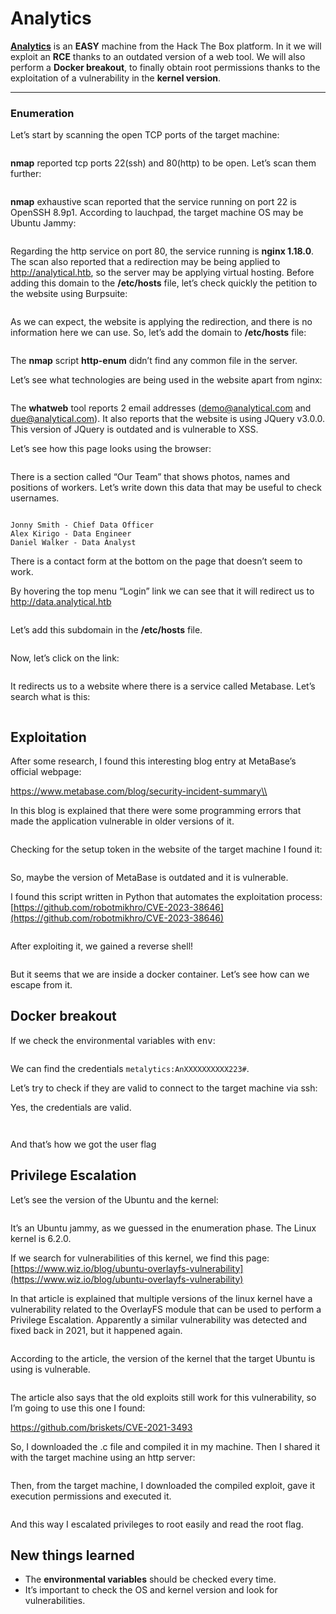 # Analytics

[**Analytics**](https://app.hackthebox.com/machines/Analytics) is an **EASY** machine from the Hack The Box platform. In it we will exploit an **RCE** thanks to an outdated version of a web tool. We will also perform a **Docker breakout**, to finally obtain root permissions thanks to the exploitation of a vulnerability in the **kernel version**.

***

### Enumeration <a href="#user-content-enumeration" id="user-content-enumeration"></a>

Let’s start by scanning the open TCP ports of the target machine:

<figure><img src="../../.gitbook/assets/image (4).png" alt=""><figcaption></figcaption></figure>

**nmap** reported tcp ports 22(ssh) and 80(http) to be open. Let’s scan them further:

<figure><img src="../../.gitbook/assets/image (5).png" alt=""><figcaption></figcaption></figure>

**nmap** exhaustive scan reported that the service running on port 22 is OpenSSH 8.9p1. According to lauchpad, the target machine OS may be Ubuntu Jammy:

<figure><img src="../../.gitbook/assets/image (7).png" alt=""><figcaption></figcaption></figure>

Regarding the http service on port 80, the service running is **nginx 1.18.0**. The scan also reported that a redirection may be being applied to http://analytical.htb, so the server may be applying virtual hosting. Before adding this domain to the **/etc/hosts** file, let’s check quickly the petition to the website using Burpsuite:

<figure><img src="../../.gitbook/assets/image (8).png" alt=""><figcaption></figcaption></figure>

As we can expect, the website is applying the redirection, and there is no information here we can use. So, let’s add the domain to **/etc/hosts** file:

<figure><img src="../../.gitbook/assets/image (9).png" alt=""><figcaption></figcaption></figure>

The **nmap** script **http-enum** didn’t find any common file in the server.

Let’s see what technologies are being used in the website apart from nginx:

<figure><img src="../../.gitbook/assets/image (10).png" alt=""><figcaption></figcaption></figure>

The **whatweb** tool reports 2 email addresses (demo@analytical.com and due@analytical.com). It also reports that the website is using JQuery v3.0.0. This version of JQuery is outdated and is vulnerable to XSS.

Let’s see how this page looks using the browser:

<figure><img src="../../.gitbook/assets/image (11).png" alt=""><figcaption></figcaption></figure>

There is a section called “Our Team” that shows photos, names and positions of workers. Let’s write down this data that may be useful to check usernames.

<figure><img src="../../.gitbook/assets/image (12).png" alt=""><figcaption></figcaption></figure>

```
Jonny Smith - Chief Data Officer
Alex Kirigo - Data Engineer
Daniel Walker - Data Analyst
```

There is a contact form at the bottom on the page that doesn’t seem to work.

By hovering the top menu “Login” link we can see that it will redirect us to http://data.analytical.htb

<figure><img src="../../.gitbook/assets/image (13).png" alt=""><figcaption></figcaption></figure>

Let’s add this subdomain in the **/etc/hosts** file.

<figure><img src="../../.gitbook/assets/image (14).png" alt=""><figcaption></figcaption></figure>

Now, let’s click on the link:

<figure><img src="../../.gitbook/assets/image (15).png" alt=""><figcaption></figcaption></figure>

It redirects us to a website where there is a service called Metabase. Let’s search what is this:

<figure><img src="../../.gitbook/assets/image (16).png" alt=""><figcaption></figcaption></figure>

## Exploitation <a href="#user-content-exploitation" id="user-content-exploitation"></a>

After some research, I found this interesting blog entry at MetaBase’s official webpage:

https://www.metabase.com/blog/security-incident-summary\\

In this blog is explained that there were some programming errors that made the application vulnerable in older versions of it.

<figure><img src="../../.gitbook/assets/image (17).png" alt=""><figcaption></figcaption></figure>

Checking for the setup token in the website of the target machine I found it:

<figure><img src="../../.gitbook/assets/image (18).png" alt=""><figcaption></figcaption></figure>

So, maybe the version of MetaBase is outdated and it is vulnerable.

I found this script written in Python that automates the exploitation process: [https://github.com/robotmikhro/CVE-2023-38646](https://github.com/robotmikhro/CVE-2023-38646)

<figure><img src="../../.gitbook/assets/image (21).png" alt=""><figcaption></figcaption></figure>

After exploiting it, we gained a reverse shell!

<figure><img src="../../.gitbook/assets/image (22).png" alt=""><figcaption></figcaption></figure>

But it seems that we are inside a docker container. Let’s see how can we escape from it.

## Docker breakout <a href="#user-content-docker-breakout" id="user-content-docker-breakout"></a>

If we check the environmental variables with <kbd>env</kbd>:

<figure><img src="../../.gitbook/assets/image (23).png" alt=""><figcaption></figcaption></figure>

We can find the credentials `metalytics:AnXXXXXXXXXX223#`.

Let’s try to check if they are valid to connect to the target machine via ssh:

Yes, the credentials are valid.

<figure><img src="../../.gitbook/assets/image (24).png" alt=""><figcaption></figcaption></figure>

<figure><img src="../../.gitbook/assets/image (25).png" alt=""><figcaption></figcaption></figure>

And that’s how we got the user flag

## Privilege Escalation <a href="#user-content-privilege-escalation" id="user-content-privilege-escalation"></a>

Let’s see the version of the Ubuntu and the kernel:

<figure><img src="../../.gitbook/assets/image (26).png" alt=""><figcaption></figcaption></figure>

It’s an Ubuntu jammy, as we guessed in the enumeration phase. The Linux kernel is 6.2.0.

If we search for vulnerabilities of this kernel, we find this page: [https://www.wiz.io/blog/ubuntu-overlayfs-vulnerability](https://www.wiz.io/blog/ubuntu-overlayfs-vulnerability)

In that article is explained that multiple versions of the linux kernel have a vulnerability related to the OverlayFS module that can be used to perform a Privilege Escalation. Apparently a similar vulnerability was detected and fixed back in 2021, but it happened again.

<figure><img src="../../.gitbook/assets/image (27).png" alt=""><figcaption></figcaption></figure>

According to the article, the version of the kernel that the target Ubuntu is using is vulnerable.

<figure><img src="../../.gitbook/assets/image (28).png" alt=""><figcaption></figcaption></figure>

The article also says that the old exploits still work for this vulnerability, so I’m going to use this one I found:

https://github.com/briskets/CVE-2021-3493

So, I downloaded the .c file and compiled it in my machine. Then I shared it with the target machine using an http server:

<figure><img src="../../.gitbook/assets/image (29).png" alt=""><figcaption></figcaption></figure>

Then, from the target machine, I downloaded the compiled exploit, gave it execution permissions and executed it.

<figure><img src="../../.gitbook/assets/image (30).png" alt=""><figcaption></figcaption></figure>

And this way I escalated privileges to root easily and read the root flag.

## New things learned <a href="#user-content-new-things-learned" id="user-content-new-things-learned"></a>

* The **environmental variables** should be checked every time.
* It’s important to check the OS and kernel version and look for vulnerabilities.
